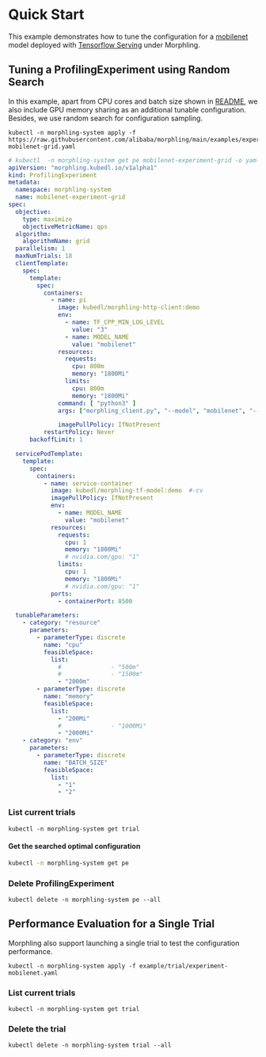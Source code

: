 # Quick Start


This example demonstrates how to tune the configuration for a [mobilenet](https://www.tensorflow.org/api_docs/python/tf/keras/applications/mobilenet) model deployed with [Tensorflow Serving](https://www.tensorflow.org/tfx/guide/serving) under Morphling.

## Tuning a ProfilingExperiment using Random Search
In this example, apart from CPU cores and batch size shown in [README](../README.md), we also include
GPU memory sharing as an additional tunable configuration.
Besides, we use random search for configuration sampling.

```commandline
kubectl -n morphling-system apply -f https://raw.githubusercontent.com/alibaba/morphling/main/examples/experiment/experiment-mobilenet-grid.yaml
```

```yaml
# kubectl  -n morphling-system get pe mobilenet-experiment-grid -o yaml
apiVersion: "morphling.kubedl.io/v1alpha1"
kind: ProfilingExperiment
metadata:
  namespace: morphling-system
  name: mobilenet-experiment-grid
spec:
  objective:
    type: maximize
    objectiveMetricName: qps
  algorithm:
    algorithmName: grid
  parallelism: 1
  maxNumTrials: 18
  clientTemplate:
    spec:
      template:
        spec:
          containers:
            - name: pi
              image: kubedl/morphling-http-client:demo
              env:
                - name: TF_CPP_MIN_LOG_LEVEL
                  value: "3"
                - name: MODEL_NAME
                  value: "mobilenet"
              resources:
                requests:
                  cpu: 800m
                  memory: "1800Mi"
                limits:
                  cpu: 800m
                  memory: "1800Mi"
              command: [ "python3" ]
              args: ["morphling_client.py", "--model", "mobilenet", "--printLog", "True", "--num_tests", "10"]

              imagePullPolicy: IfNotPresent
          restartPolicy: Never
      backoffLimit: 1

  servicePodTemplate:
    template:
      spec:
        containers:
          - name: service-container
            image: kubedl/morphling-tf-model:demo  #-cv
            imagePullPolicy: IfNotPresent
            env:
              - name: MODEL_NAME
                value: "mobilenet"
            resources:
              requests:
                cpu: 1
                memory: "1800Mi"
                # nvidia.com/gpu: "1"
              limits:
                cpu: 1
                memory: "1800Mi"
                # nvidia.com/gpu: "1"
            ports:
              - containerPort: 8500

  tunableParameters:
    - category: "resource"
      parameters:
        - parameterType: discrete
          name: "cpu"
          feasibleSpace:
            list:
              #              - "500m"
              #              - "1500m"
              - "2000m"
        - parameterType: discrete
          name: "memory"
          feasibleSpace:
            list:
              - "200Mi"
              #              - "1000Mi"
              - "2000Mi"
    - category: "env"
      parameters:
        - parameterType: discrete
          name: "BATCH_SIZE"
          feasibleSpace:
            list:
              - "1"
              - "2"
```
### List current trials

```commandline
kubectl -n morphling-system get trial
```

#### Get the searched optimal configuration
```bash
kubectl -n morphling-system get pe
```

### Delete ProfilingExperiment

```commandline
kubectl delete -n morphling-system pe --all
```

## Performance Evaluation for a Single Trial 
Morphling also support launching a single trial to test the configuration performance.

```commandline
kubectl -n morphling-system apply -f example/trial/experiment-mobilenet.yaml
```

### List current trials

```commandline
kubectl -n morphling-system get trial
```

### Delete the trial

```commandline
kubectl delete -n morphling-system trial --all
```